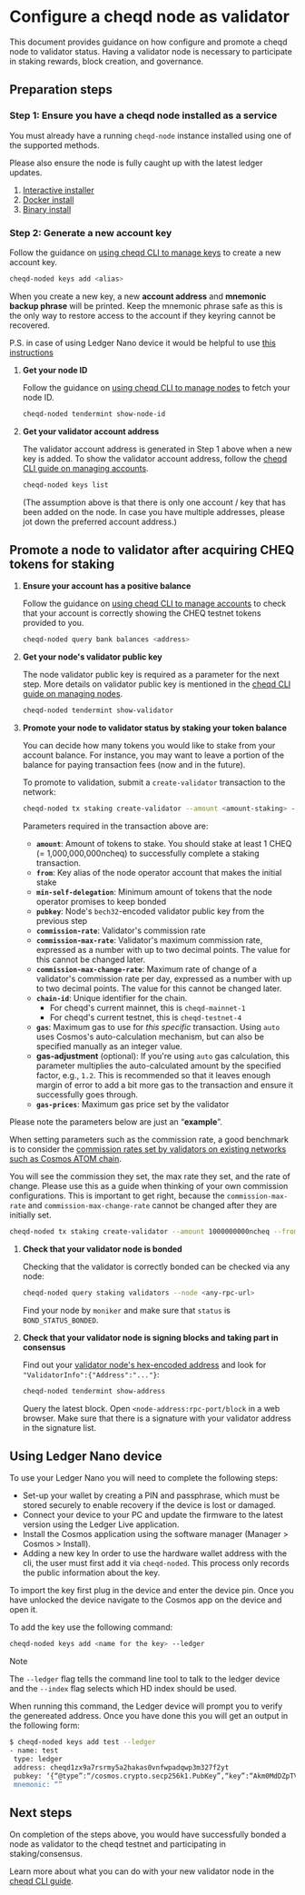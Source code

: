 # Configure a cheqd node as validator

This document provides guidance on how configure and promote a cheqd node to validator status. Having a validator node is necessary to participate in staking rewards, block creation, and governance.

## Preparation steps

### Step 1: Ensure you have a cheqd node installed as a service

You must already have a running `cheqd-node` instance installed using one of the supported methods.

Please also ensure the node is fully caught up with the latest ledger updates.

1. [Interactive installer](../setup-and-configure/interactive/interactive-installer.md)
2. [Docker install](../setup-and-configure/docker-install.md)
3. [Binary install](../setup-and-configure/binary-install.md)

### Step 2: Generate a new account key

Follow the guidance on [using cheqd CLI to manage keys](../cheqd-cli/cheqd-cli-accounts.md) to create a new account key.

```bash
cheqd-noded keys add <alias>
```

When you create a new key, a new **account address** and **mnemonic backup phrase** will be printed. Keep the mnemonic phrase safe as this is the only way to restore access to the account if they keyring cannot be recovered.

P.S. in case of using Ledger Nano device it would be helpful to use [this instructions](#using-ledger-nano-device)

1. **Get your node ID**

   Follow the guidance on [using cheqd CLI to manage nodes](../cheqd-cli/cheqd-cli-node-management.md) to fetch your node ID.

   ```bash
   cheqd-noded tendermint show-node-id
   ```

2. **Get your validator account address**

   The validator account address is generated in Step 1 above when a new key is added. To show the validator account address, follow the [cheqd CLI guide on managing accounts](../cheqd-cli/cheqd-cli-accounts.md).

   ```bash
   cheqd-noded keys list
   ```

   (The assumption above is that there is only one account / key that has been added on the node. In case you have multiple addresses, please jot down the preferred account address.)

## Promote a node to validator after acquiring CHEQ tokens for staking

1. **Ensure your account has a positive balance**

   Follow the guidance on [using cheqd CLI to manage accounts](../cheqd-cli/cheqd-cli-accounts.md) to check that your account is correctly showing the CHEQ testnet tokens provided to you.

   ```bash
   cheqd-noded query bank balances <address>
   ```

2. **Get your node's validator public key**

   The node validator public key is required as a parameter for the next step. More details on validator public key is mentioned in the [cheqd CLI guide on managing nodes](../cheqd-cli/cheqd-cli-node-management.md).

   ```bash
   cheqd-noded tendermint show-validator
   ```

3. **Promote your node to validator status by staking your token balance**

   You can decide how many tokens you would like to stake from your account balance. For instance, you may want to leave a portion of the balance for paying transaction fees (now and in the future).

   To promote to validation, submit a `create-validator` transaction to the network:

   ```bash
   cheqd-noded tx staking create-validator --amount <amount-staking> --from <key-name> --chain-id <chain-id> --min-self-delegation <min-self-delegation> --gas auto --gas-adjustment <multiplication-factor> --gas-prices <price-gas> --pubkey <validator-pubkey> --commission-max-change-rate <commission-max-change-rate> --commission-max-rate <commission-max-rate> --commission-rate <commission-rate>
   ```

   Parameters required in the transaction above are:

   * **`amount`**: Amount of tokens to stake. You should stake at least 1 CHEQ (= 1,000,000,000ncheq) to successfully complete a staking transaction.
   * **`from`**: Key alias of the node operator account that makes the initial stake
   * **`min-self-delegation`**: Minimum amount of tokens that the node operator promises to keep bonded
   * **`pubkey`**: Node's `bech32`-encoded validator public key from the previous step
   * **`commission-rate`**: Validator's commission rate
   * **`commission-max-rate`**: Validator's maximum commission rate, expressed as a number with up to two decimal points. The value for this cannot be changed later.
   * **`commission-max-change-rate`**: Maximum rate of change of a validator's commission rate per day, expressed as a number with up to two decimal points. The value for this cannot be changed later.
   * **`chain-id`**: Unique identifier for the chain.
     * For cheqd's current mainnet, this is `cheqd-mainnet-1`
     * For cheqd's current testnet, this is `cheqd-testnet-4`
   * **`gas`**: Maximum gas to use for *this specific* transaction. Using `auto` uses Cosmos's auto-calculation mechanism, but can also be specified manually as an integer value.
   * **gas-adjustment** (optional): If you're using `auto` gas calculation, this parameter multiplies the auto-calculated amount by the specified factor, e.g., `1.2`. This is recommended so that it leaves enough margin of error to add a bit more gas to the transaction and ensure it successfully goes through.
   * **`gas-prices`**: Maximum gas price set by the validator

Please note the parameters below are just an “**example**”.

When setting parameters such as the commission rate, a good benchmark is to consider the [commission rates set by validators on existing networks such as Cosmos ATOM chain](https://www.mintscan.io/cosmos/validators).

You will see the commission they set, the max rate they set, and the rate of change. Please use this as a guide when thinking of your own commission configurations. This is important to get right, because the `commission-max-rate` and `commission-max-change-rate` cannot be changed after they are initially set.

   ```bash
   cheqd-noded tx staking create-validator --amount 1000000000ncheq --from key-alias-name --moniker mainnet-validator-name --chain-id cheqd-mainnet-1 --min-self-delegation="1" --gas auto --gas-adjustment 1.2 --gas-prices="25ncheq" --pubkey '{"@type":"/cosmos.crypto.ed25519.PubKey","key":"4anVUO8WhmRMqG1t4z6VxqmqZL3V7q6HqucjwZePiUw="}' --commission-max-change-rate 0.01 --commission-max-rate 0.2 --commission-rate 0.01 --node https://rpc.cheqd.net:443
   ```

1. **Check that your validator node is bonded**

   Checking that the validator is correctly bonded can be checked via any node:

   ```bash
   cheqd-noded query staking validators --node <any-rpc-url>
   ```

   Find your node by `moniker` and make sure that `status` is `BOND_STATUS_BONDED`.

2. **Check that your validator node is signing blocks and taking part in consensus**

   Find out your [validator node's hex-encoded address](../cheqd-cli/cheqd-cli-node-management.md) and look for `"ValidatorInfo":{"Address":"..."}`:

   ```bash
   cheqd-noded tendermint show-address
   ```

   Query the latest block. Open `<node-address:rpc-port/block` in a web browser. Make sure that there is a signature with your validator address in the signature list.

## Using Ledger Nano device

To use your Ledger Nano you will need to complete the following steps:

* Set-up your wallet by creating a PIN and passphrase, which must be stored securely to enable recovery if the device is lost or damaged.
* Connect your device to your PC and update the firmware to the latest version using the Ledger Live application.
* Install the Cosmos application using the software manager (Manager > Cosmos > Install).
* Adding a new key
In order to use the hardware wallet address with the cli, the user must first add it via `cheqd-noded`. This process only records the public information about the key.

To import the key first plug in the device and enter the device pin. Once you have unlocked the device navigate to the Cosmos app on the device and open it.

To add the key use the following command:

```bash
cheqd-noded keys add <name for the key> --ledger
```

Note

The `--ledger` flag tells the command line tool to talk to the ledger device and the `--index` flag selects which HD index should be used.

When running this command, the Ledger device will prompt you to verify the genereated address. Once you have done this you will get an output in the following form:

```bash
$ cheqd-noded keys add test --ledger
- name: test
 type: ledger
 address: cheqd1zx9a7rsrmy5a2hakas0vnfwpadqwp3m327f2yt
 pubkey: ‘{“@type”:“/cosmos.crypto.secp256k1.PubKey”,“key”:“Akm0MdDZpTVltoCpRmmWd/wxiosA9edjPlbNcirs4YO1"}’
 mnemonic: “”
```

## Next steps

On completion of the steps above, you would have successfully bonded a node as validator to the cheqd testnet and participating in staking/consensus.

Learn more about what you can do with your new validator node in the [cheqd CLI guide](../cheqd-cli/README.md).
